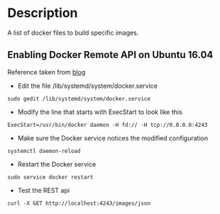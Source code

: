 Description
===========

A list of docker files to build specific images.

Enabling Docker Remote API on Ubuntu 16.04
-----------
Reference taken from [blog](https://www.ivankrizsan.se/2016/05/18/enabling-docker-remote-api-on-ubuntu-16-04/)

 - Edit the file /lib/systemd/system/docker.service

 `sudo gedit /lib/systemd/system/docker.service`
 - Modify the line that starts with ExecStart to look like this

 `ExecStart=/usr/bin/docker daemon -H fd:// -H tcp://0.0.0.0:4243`
 - Make sure the Docker service notices the modified configuration

  `systemctl daemon-reload`
 - Restart the Docker service

  `sudo service docker restart`
 - Test the REST api

  `curl -X GET http://localhost:4243/images/json`

